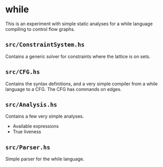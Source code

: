 # while

This is an experiment with simple static analyses for a while language compiling to control flow graphs.

## `src/ConstraintSystem.hs`

Contains a generic solver for constraints where the lattice is on sets.

## `src/CFG.hs`

Contains the syntax definitions, and a very simple compiler from a while language to a CFG. The CFG has commands on edges.

## `src/Analysis.hs`

Contains a few very simple analyses.

- Available expressions
- True liveness

## `src/Parser.hs`

Simple parser for the while language.
